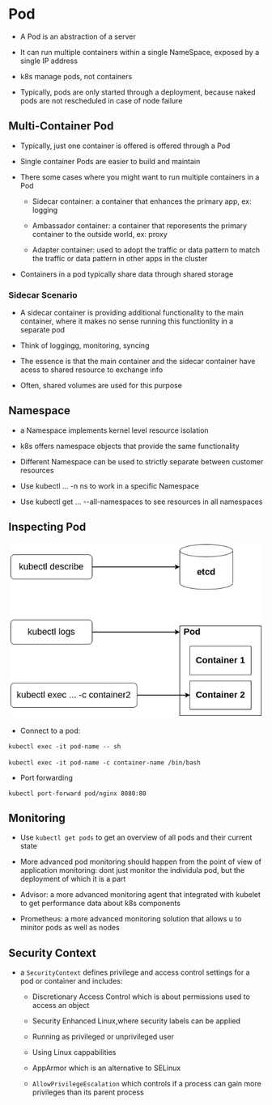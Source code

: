 # Pod

- A Pod is an abstraction of a server

- It can run multiple containers within a single NameSpace, exposed by a single IP address

- k8s manage pods, not containers

- Typically, pods are only started through a deployment, because naked pods are not rescheduled in case of node failure


## Multi-Container Pod

- Typically, just one container is offered is offered through a Pod

- Single container Pods are easier to build and maintain

- There some cases where you might want to run multiple containers in a Pod

    - Sidecar container: a container that enhances the primary app, ex: logging

    - Ambassador container: a container that reporesents the primary container to the outside world, ex: proxy

    - Adapter container: used to adopt the traffic or data pattern to match the traffic or data pattern in other apps in the cluster

- Containers in a pod typically share data through shared storage

### Sidecar Scenario

- A sidecar container is providing additional functionality to the main container, where it makes no sense running this functionlity in a separate pod

- Think of loggingg, monitoring, syncing

- The essence is that the main container and the sidecar container have acess to shared resource to exchange info

- Often, shared volumes are used for this purpose


## Namespace

- a Namespace implements kernel level resource isolation

- k8s offers namespace objects that provide the same functionality

- Different Namespace can be used to strictly separate between customer resources

- Use kubectl ... -n ns to work in a specific Namespace

- Use kubectl get ... --all-namespaces to see resources in all namespaces

## Inspecting Pod

![](../assets/images/pod-inspecting.png)

- Connect to a pod:
```
kubectl exec -it pod-name -- sh

kubectl exec -it pod-name -c container-name /bin/bash

```

- Port forwarding
```
kubectl port-forward pod/nginx 8080:80
```

## Monitoring

- Use `kubectl get pods` to get an overview of all pods and their current state

- More advanced pod monitoring should happen from the point of view of application monitoring: dont just monitor the individula pod, but the deployment of which it is a part

- Advisor: a more advanced monitoring agent that integrated with kubelet to get performance data about k8s components

- Prometheus: a more advanced monitoring solution that allows u to minitor pods as well as nodes

## Security Context

- a `SecurityContext` defines privilege and access control settings for a pod or container and includes:
    - Discretionary Access Control which is about permissions used to access an object
    
    - Security Enhanced Linux,where security labels can be applied

    - Running as privileged or unprivileged user

    - Using Linux cappabilities

    - AppArmor which is an alternative to SELinux

    - `AllowPrivilegeEscalation` which controls if a process can gain more privileges than its parent process

